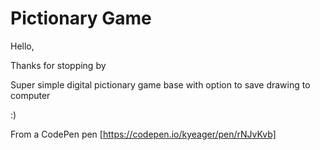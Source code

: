 # Pictionary Game

Hello,

Thanks for stopping by

Super simple digital pictionary game base with option to save drawing to computer

:)

From a CodePen pen [https://codepen.io/kyeager/pen/rNJvKvb]
